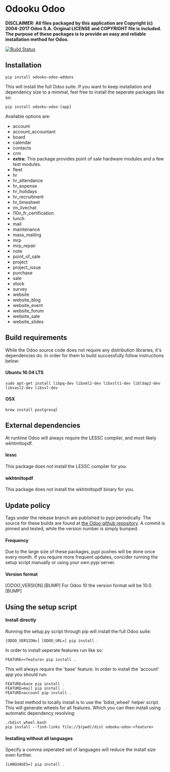 Odooku Odoo
===========

**DISCLAIMER: All files packaged by this application are Copyright (c) 2004-2017 Odoo S.A. Original LICENSE and COPYRIGHT file is included. The purpose of these packages is to provide an easy and reliable installation method for Odoo.**

[![Build Status](https://travis-ci.org/odooku/odooku-odoo.svg?branch=10.0)](https://travis-ci.org/odooku/odooku-odoo)

## Installation

```
pip install odooku-odoo-addons
```

This will install the full Odoo suite. If you want to keep installation and dependency size to a minimal, feel free to install the seperate packages like so:

```
pip install odooku-odoo-[app]
```

Available options are:

 - account
 - account_accountant
 - board
 - calendar
 - contacts
 - crm
 - **extra:** This package provides point of sale hardware modules and a few test modules.
 - fleet 
 - hr 
 - hr_attendance 
 - hr_expense
 - hr_holidays
 - hr_recruitment
 - hr_timesheet
 - im_livechat
 - l10n_fr_certification
 - lunch
 - mail
 - maintenance
 - mass_mailing
 - mrp
 - mrp_repair
 - note
 - point_of_sale
 - project
 - project_issue
 - purchase
 - sale
 - stock
 - survey
 - website
 - website_blog
 - website_event
 - website_forum
 - website_sale
 - website_slides

## Build requirements

While the Odoo source code does not require any distribution libraries, it's dependencies do. In order for them to build successfully follow instructions below:

#### Ubuntu 16.04 LTS
```
sudo apt-get install libpq-dev libxml2-dev libxslt1-dev libldap2-dev libsasl2-dev libssl-dev
```

#### OSX
```
brew install postgresql
```

## External dependencies

At runtime Odoo will always require the LESSC compiler, and most likely wkhtmltopdf.

#### lessc
This package does not install the LESSC compiler for you.

#### wkhtmltopdf
This package does not install the wkhtmltopdf binary for you.

## Update policy

Tags under the release branch are published to pypi periodically. The source for these builds are found at [the Odoo github repository](https://github.com/odoo/odoo). A commit is pinned and tested, while the version number is simply bumped. 

#### Frequency
Due to the large size of these packages, pypi pushes will be done once every month. If you require more frequent updates, concider running the setup script manually or using your own pypi server. 

#### Version format
[ODOO_VERSION].[BUMP] For Odoo 10 the version format will be 10.0.[BUMP]

## Using the setup script

#### Install directly 

Running the setup.py script through pip will install the full Odoo suite:

```
[ODOO_VERSION=] [ODOO_URL=] pip install .
```

In order to install seperate features run like so:

```
FEATURE=<feature> pip install .
```

This will always require the 'base' feature. In order to install the 'account'
app you should run:

```
FEATURE=base pip install .
FEATURE=mail pip install .
FEATURE=account pip install .
```

The best method to locally install is to use the 'bdist_wheel' helper script.
This will generate wheels for all features. Which you can then install using
automatic dependency resolving:

```
./bdist_wheel.bash
pip install --find-links file://$(pwd)/dist odooku-odoo-<feature>
```

#### Installing without all languages

Specify a comma seperated set of languages will reduce the install size 
even further.

```
[LANGUAGES=] pip install .
```